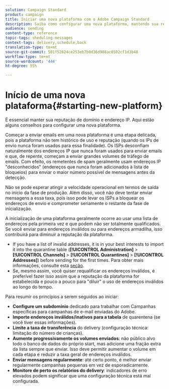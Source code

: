 ```yaml
---
solution: Campaign Standard
product: campaign
title: Iniciar uma nova plataforma com o Adobe Campaign Standard
description: Saiba como configurar uma nova plataforma, mantendo sua reputação de domínio e endereço IP com a Adobe Campaign Standard.
audience: sending
content-type: reference
topic-tags: sheduling-messages
context-tags: delivery,schedule,back
translation-type: tm+mt
source-git-commit: 501f52624ce253eb7b0d36d908ac8502cf1d3b48
workflow-type: tm+mt
source-wordcount: '444'
ht-degree: 55%

---
```



# Início de uma nova plataforma{#starting-new-platform}

É essencial manter sua reputação de domínio e endereço IP. Aqui estão alguns conselhos para configurar uma nova plataforma.

Começar a enviar emails em uma nova plataforma é uma etapa delicada, pois a plataforma não tem histórico de uso e reputação (quando os IPs de envio nunca foram usados para essa finalidade). Os ISPs desconfiam naturalmente dos endereços IP que nunca foram usados para enviar emails e que, de repente, começam a enviar grandes volumes de tráfego de emails. Com efeito, os remetentes de spam geralmente usam endereços IP &quot;desconhecidos&quot; (endereços que nunca foram adicionados à  lista de bloqueios) para enviar o maior número possível de mensagens antes da detecção.

Não se pode esperar atingir a velocidade operacional em termos de saída no início da fase de produção. Além disso, você não deve tentar enviar mensagens a essa taxa, pois isso pode levar os ISPs a bloquear os endereços de envio e comprometer seriamente o restante da fase de inicialização.

A inicialização de uma plataforma geralmente ocorre ao usar uma lista de endereços pela primeira vez e que podem não ser totalmente qualificados. Se você enviar para endereços inválidos ou para endereços armadilha, isso contribuirá para diminuir a reputação da plataforma.
* If you have a list of invalid addresses, it is in your best interests to import it into the quarantine table (**[!UICONTROL Administration]** > **[!UICONTROL Channels]** > **[!UICONTROL Quarantines]** > **[!UICONTROL Addresses]**) before sending for the first times. Para obter mais informações, consulte esta [seção](../../sending/using/understanding-quarantine-management.md#identifying-quarantined-addresses-for-the-entire-platform).
* Se, mesmo assim, você quiser requalificar os endereços inválidos, é preferível fazer isso assim que a reputação da plataforma for estabelecida e pouco a pouco para &quot;diluir&quot; o uso de endereços inválidos ao longo do tempo.

Para resumir os princípios a serem seguidos ao iniciar:
* **Configure um subdomínio** dedicado para trabalhar com Campanhas específicas para campanhas de e-mail enviadas do Adobe.
* **Importe endereços inválidos/inativos para a tabela** de quarentena (se você tiver essas informações).
* **Limite a taxa de transferência** do delivery (configuração técnica: limitação do número de crianças).
* **Aumente progressivamente os volumes enviados**: não público alvo todo o banco de dados do próprio start, mas adicione uma fração extra da lista sempre que enviar. Isso deve permitir aumentar o volume em cada etapa e reduzir a taxa geral de endereços inválidos.
* **Enviar mensagens regularmente**: até certo ponto, é melhor enviar regularmente campanhas pequenas em vez de esporadicamente.
* **Monitore de perto os relatórios do delivery**: indicadores de erro elevados podem significar que uma configuração técnica está mal configurada.
